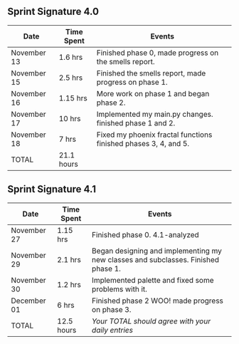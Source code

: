 ## Sprint Signature 4.0

| Date        | Time Spent | Events
|-------------|------------|--------------------
| November 13 | 1.6 hrs    | Finished phase 0, made progress on the smells report.
| November 15 | 2.5 hrs    | Finished the smells report, made progress on phase 1.  
| November 16 | 1.15 hrs   | More work on phase 1 and began phase 2. 
| November 17 | 10 hrs     | Implemented my main.py changes. finished phase 1 and 2.
| November 18 | 7 hrs      | Fixed my phoenix fractal functions finished phases 3, 4, and 5. 
| TOTAL       | 21.1 hours |


## Sprint Signature 4.1

| Date        | Time Spent | Events
|-------------|------------|--------------------
| November 27 | 1.15 hrs   | Finished phase 0. 4.1-analyzed
| November 29 | 2.1  hrs   | Began designing and implementing my new classes and subclasses. Finished phase 1. 
| November 30 | 1.2  hrs   | Implemented palette and fixed some problems with it. 
| December 01 | 6    hrs   | Finished phase 2 WOO! made progress on phase 3.
| TOTAL       | 12.5 hours | *Your TOTAL should agree with your daily entries*
